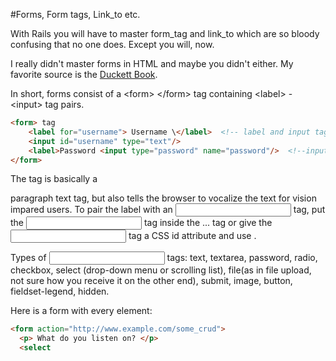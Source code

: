 #Forms, Form tags, Link_to etc.

With Rails you will have to master form_tag and link_to which are so bloody confusing that no one does. Except you will, now.

I really didn't master forms in HTML and maybe you didn't either.  My favorite source is the [Duckett Book](http://www.htmlandcssbook.com).  

In short, forms consist of a \<form\> \</form\> tag containing \<label\> - \<input\> tag pairs.

```html
<form> tag
    <label for="username"> Username \</label>  <!-- label and input tags separate, use id= -->
    <input id="username" type="text"/>   
    <label>Password <input type="password" name="password"/>  <!--input tag inside lable tag -->
</form>
```
The <label> tag is basically a <p> paragraph text tag,  but also tells the browser to vocalize the text for vision impared users.  To pair the label with an <input> tag,  put the <input> tag inside the <label>...</label> tag or give the <input> tag a CSS id attribute and use <label for="some_id_name">. 

Types of <input> tags: text, textarea, password, radio, checkbox, select (drop-down menu or scrolling list), file(as in file upload, not sure how you receive it on the other end), submit, image, button, fieldset-legend, hidden.  

Here is a form with every element:

```html
<form action="http://www.example.com/some_crud">
  <p> What do you listen on? </p>
  <select
  
